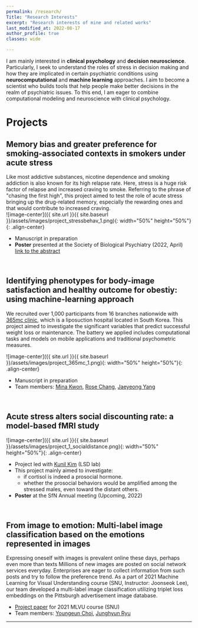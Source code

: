 ```yaml
---
permalink: /research/
Title: "Research Interests"
excerpt: "Research interests of mine and related works"
last_modified_at: 2022-08-17
author_profile: true
classes: wide

---
```

I am mainly interested in **clinical psychology** and **decision neuroscience**. Particularly, I seek to understand the roles of stress in decision making and how they are implicated in certain psychiatric conditions using **neurocomputational** and **machine learning** approaches. I aim to become a scientist who builds tools that help people make better decisions in the realm of psychiatric issues. To this end, I am eager to combine computational modeling and neuroscience with clinical psychology.

# Projects  
## Memory bias and greater preference for smoking-associated contexts in smokers under acute stress
Like most addictive substances, nicotine dependence and smoking addiction is also known for its high relapse rate. Here, stress is a huge risk factor of relapse and increased craving to smoke. Referring to the phrase of "chasing the first high", this project aimed to test the role of acute stress bringing up the drug-related memory, especially the rewarding ones and that would contribute to increased craving.   
![image-center]({{ site.url }}{{ site.baseurl }}/assets/images/project_stressbehav_1.png){: width="50%" height="50%"}{: .align-center}  
- Manuscript in preparation 
- **Poster** presented at the Society of Biological Psychiatry (2022, April) [link to the abstract](https://www.sciencedirect.com/science/article/pii/S0006322322003328?via%3Dihub)
<br/>

## Identifying phenotypes for body-image satisfaction and healthy outcome for obestiy: using machine-learning approach  
We recruited over 1,000 participants from 16 branches nationwide with [365mc clinic](http://eng.365mc.co.kr/main/index), which is a liposuction hospital located in South Korea. This project aimed to investigate the significant variables that predict successful weight loss or maintenance. The battery we applied includes computational tasks and models on mobile applications and traditional psychometric measures.  

![image-center]({{ site.url }}{{ site.baseurl }}/assets/images/project_365mc_1.png){: width="50%" height="50%"}{: .align-center}  
- Manuscript in preparation  
- Team members: [Mina Kwon](https://ccs-lab.github.io/team/mina-kwon/), [Rose Chang](https://ccs-lab.github.io/team/rose-chang/), [Jaeyeong Yang](https://ccs-lab.github.io/team/jaeyeong-yang/)

<br/>

## Acute stress alters social discounting rate: a model-based fMRI study
![image-center]({{ site.url }}{{ site.baseurl }}/assets/images/project_1_socialdistance.png){: width="50%" height="50%"}{: .align-center}
- Project led with [Kunil Kim](http://socialdecisionneurosciencelab.org/people) (LSD lab)  
- This project mainly aimed to investigate:    
    * if cortisol is indeed a prosocial hormone.   
    * whether the prosocial behaviors would be amplified among the stressed males, even toward the distant others.   
- **Poster** at the SfN Annual meeting (Upcoming, 2022)  

<br/>

## From image to emotion: Multi-label image classification based on the emotions represented in images  
Expressing oneself with images is prevalent online these days, perhaps even more than texts Millions of new images are posted on social network services everyday. Enterprises are eager to collect information from such posts and try to follow the preference trend. As a part of 2021 Machine Learning for Visual Understanding course (SNU, Instructor: Joonseok Lee), our team developed a multi-label image classification utilizing triplet loss embeddings on the Pittsburgh advertisement image database.   

- [Project paper](https://drive.google.com/file/d/1liXNsB2c121iZ7952mv3eSl2C16Lw6cL/view?usp=sharing) for 2021 MLVU course (SNU)
- Team members: [Youngeun Choi](yechoi7@snu.ac.kr), [Junghyun Ryu](jhryu30@snu.ac.kr) 
  
---
